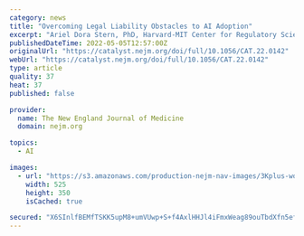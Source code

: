 ```yaml
---
category: news
title: "Overcoming Legal Liability Obstacles to AI Adoption"
excerpt: "Ariel Dora Stern, PhD, Harvard-MIT Center for Regulatory Science faculty member and Associate Professor of Technology and Operations Management at Harvard Business School, describes how well-designed AI liability insurance can mitigate the predictable set of risks and uncertainties to adoption of AI in health care delivery,"
publishedDateTime: 2022-05-05T12:57:00Z
originalUrl: "https://catalyst.nejm.org/doi/full/10.1056/CAT.22.0142"
webUrl: "https://catalyst.nejm.org/doi/full/10.1056/CAT.22.0142"
type: article
quality: 37
heat: 37
published: false

provider:
  name: The New England Journal of Medicine
  domain: nejm.org

topics:
  - AI

images:
  - url: "https://s3.amazonaws.com/production-nejm-nav-images/3Kplus-woman_photo.jpg"
    width: 525
    height: 350
    isCached: true

secured: "X6SInlfBEMfTSKK5upM8+umVUwp+S+f4AxlHHJl4iFmxWeag89ouTbdXfn5ef3ByYWcStBzWL7G/+p0w8pbmPg7sBYm7dfs1WgitfmLHixcHTVmHwcxLikIH/w7s+KRblSbfumJcRgqCVyODtHXf2lyCe5UPjhYKESv0GqHLB+XQ3YxOzpedeK1cSTWws+cE/i/9pbcj+iSGyHFGFPpM8JEWZ7v86pS2J+TNUjo1Kvcte3IUO4ZpOkHwaZolkawj2mWxZzdv5SnHgbtO50qAjocznmAn/ub5J4yLchXoOP7GfQo/NoANflMLmJZtyz2hp2XbC/70zB/C5qT3xEd1XiaPfqKYOvDm+BdX5LFhK00=;EuqIpqDJNFeRN+S93R7mmw=="
---
```


